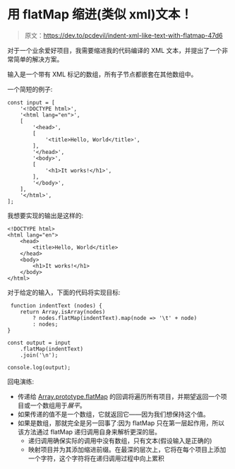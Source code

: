 # 用 flatMap 缩进(类似 xml)文本！

> 原文：<https://dev.to/pcdevil/indent-xml-like-text-with-flatmap-47d6>

对于一个业余爱好项目，我需要缩进我的代码编译的 XML 文本，并提出了一个非常简单的解决方案。

输入是一个带有 XML 标记的数组，所有子节点都嵌套在其他数组中。

一个简短的例子:

```
const input = [
    '<!DOCTYPE html>',
    '<html lang="en">',
    [
        '<head>',
        [
            '<title>Hello, World</title>',
        ],
        '</head>',
        '<body>',
        [
            '<h1>It works!</h1>',
        ],
        '</body>',
    ],
    '</html>',
]; 
```

我想要实现的输出是这样的:

```
<!DOCTYPE html>
<html lang="en">
    <head>
        <title>Hello, World</title>
    </head>
    <body>
        <h1>It works!</h1>
    </body>
</html> 
```

对于给定的输入，下面的代码将实现目标:

```
 function indentText (nodes) {
    return Array.isArray(nodes)
        ? nodes.flatMap(indentText).map(node => '\t' + node)
        : nodes;
}

const output = input
    .flatMap(indentText)
    .join('\n');

console.log(output); 
```

回电演练:

*   传递给 [Array.prototype.flatMap](https://developer.mozilla.org/en-US/docs/Web/JavaScript/Reference/Global_Objects/Array/flatMap) 的回调将遍历所有项目，并期望返回一个项目或一个数组用于*展平*。
*   如果传递的值不是一个数组，它就返回它——因为我们想保持这个值。
*   如果是数组，那就完全是另一回事了:因为 flatMap 只在第一层起作用，所以该方法通过 flatMap 递归调用自身来解析更深的层。
    *   递归调用确保实际的调用中没有数组，只有文本(假设输入是正确的)
    *   映射项目并为其添加缩进前缀。在最深的层次上，它将在每个项目上添加一个字符，这个字符将在递归调用过程中向上累积